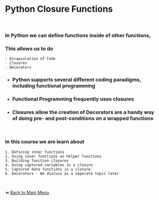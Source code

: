 # Python Closure Functions

&nbsp;

### In Python we can define functions inside of other functions,

### This allows us to do

```
- Encapsulation of Code
- Closures
- Decorators
```

- ### Python supports several different coding paradigms, including functional programming

- ### Functional Programming frequently uses closures

- ### Closures allow the creation of Decorators are a handy way of doing pre- and post-conditions on a wrapped functions

&nbsp;
### In this course we are learn about

```
1. Defining inner functions
2. Using inner functions as helper functions
3. Building function closures
4. Using captured variables in a closure
5. Captured data functions in a closure
6. Decorators - We discuss as a seperate topic later
```

&nbsp;

:rewind: [Back to Main Menu](https://github.com/kumar1987an/Python_Sept2021_Tutorials/blob/root/README.md)
